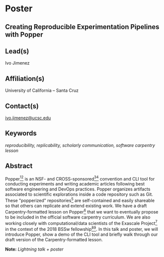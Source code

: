 # Poster

## **Creating Reproducible Experimentation Pipelines with Popper**

## Lead(s)
Ivo Jimenez

## Affiliation(s)
University of California – Santa Cruz

## Contact(s)
ivo.jimenez@ucsc.edu

## Keywords
*reproducibility, replicability, scholarly communication, software carpentry lesson*

## Abstract
Popper[<sup>1</sup>](http://falsifiable.us)[<sup>2</sup>](https://github.com/systemslab/popper) is an NSF- and CROSS-sponsored[<sup>3</sup>](https://cross.ucsc.edu)[<sup>4</sup>](http://bigweatherweb.org) convention and CLI tool for conducting experiments and writing academic articles following best software engineering and DevOps practices. Popper organizes artifacts associated to scientific explorations inside a code repository such as Git. These "popperized" repositories[<sup>5</sup>](https://github.com/popperized) are self-contained and easily shareable so that others can replicate and extend existing work. We have a draft Carpentry-formatted lesson on Popper[<sup>6</sup>](https://ivotron.github.io/popper-lesson/) that we want to eventually propose to be included in the official software carpentry curriculum. We are also working closely with computational/data scientists of the Exascale Project[<sup>7</sup>](https://www.exascaleproject.org/) in the context of the 2018 BSSw fellowship[<sup>8</sup>](https://news.ucsc.edu/2018/02/bssw-fellow.html)[<sup>9</sup>](https://bssw.io/blog_posts/introducing-the-2018-bssw-fellows). In this talk and poster, we will introduce Popper, show a demo of the CLI tool and briefly walk through our draft version of the Carpentry-formatted lesson.

**Note:** *Lightning talk + poster*
